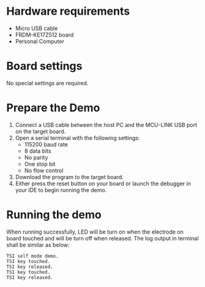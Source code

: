 Hardware requirements
=====================
- Micro USB cable
- FRDM-KE17Z512 board
- Personal Computer

Board settings
============
No special settings are required.

Prepare the Demo
===============
1.  Connect a USB cable between the host PC and the MCU-LINK USB port on the target board.
2.  Open a serial terminal with the following settings:
    - 115200 baud rate
    - 8 data bits
    - No parity
    - One stop bit
    - No flow control
3.  Download the program to the target board.
4.  Either press the reset button on your board or launch the debugger in your IDE to begin running the demo.

Running the demo
================
When running successfully, LED will be turn on when the electrode on board touched and will be
turn off when released. The log output in terminal shall be similar as below:
~~~~~~~~~~~~~~~~~~~~~
TSI self mode demo.
TSI key touched.
TSI key released.
TSI key touched.
TSI key released.
~~~~~~~~~~~~~~~~~~~~~